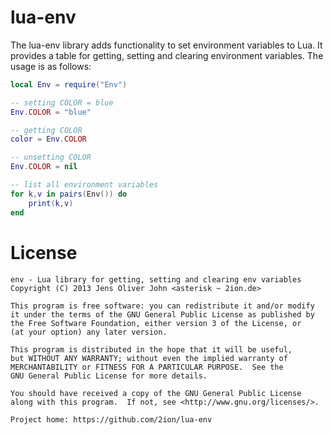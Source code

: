 # lua-env

The lua-env library adds functionality to set environment variables to
Lua. It provides a table for getting, setting and clearing environment
variables. The usage is as follows:

```lua
local Env = require("Env")

-- setting COLOR = blue
Env.COLOR = "blue"

-- getting COLOR
color = Env.COLOR

-- unsetting COLOR
Env.COLOR = nil

-- list all environment variables
for k,v in pairs(Env()) do
    print(k,v)
end
```

# License

```
env - Lua library for getting, setting and clearing env variables
Copyright (C) 2013 Jens Oliver John <asterisk ~ 2ion.de>

This program is free software: you can redistribute it and/or modify
it under the terms of the GNU General Public License as published by
the Free Software Foundation, either version 3 of the License, or
(at your option) any later version.

This program is distributed in the hope that it will be useful,
but WITHOUT ANY WARRANTY; without even the implied warranty of
MERCHANTABILITY or FITNESS FOR A PARTICULAR PURPOSE.  See the
GNU General Public License for more details.

You should have received a copy of the GNU General Public License
along with this program.  If not, see <http://www.gnu.org/licenses/>.

Project home: https://github.com/2ion/lua-env
```
